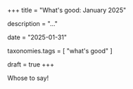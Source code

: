 +++
title = "What's good: January 2025"

description = "..."

date = "2025-01-31"

taxonomies.tags = [
    "what's good"
]

draft = true
+++

Whose to say!
